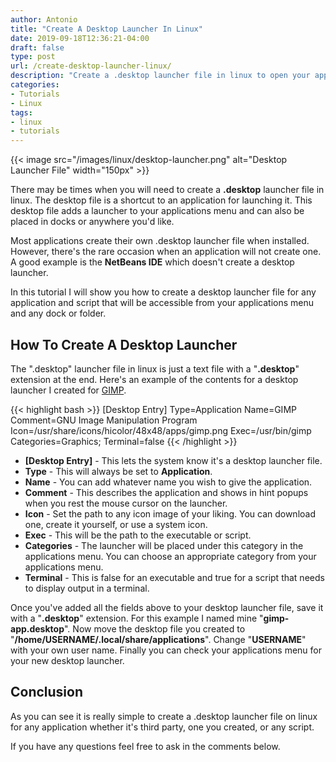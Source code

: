 ```yaml
---
author: Antonio
title: "Create A Desktop Launcher In Linux"
date: 2019-09-18T12:36:21-04:00
draft: false
type: post
url: /create-desktop-launcher-linux/
description: "Create a .desktop launcher file in linux to open your applications and scripts. The .desktop launcher will be accessible from the applications menu and any dock or folder."
categories:
- Tutorials
- Linux
tags:
- linux
- tutorials
---
```


{{< image src="/images/linux/desktop-launcher.png" alt="Desktop Launcher File" width="150px" >}}

There may be times when you will need to create a **.desktop** launcher file in linux. The desktop file is a shortcut to an application for launching it. This desktop file adds a launcher to your applications menu and can also be placed in docks or anywhere you'd like.

<!--more-->

Most applications create their own .desktop launcher file when installed. However, there's the rare occasion when an application will not create one. A good example is the **NetBeans IDE** which doesn't create a desktop launcher.

In this tutorial I will show you how to create a desktop launcher file for any application and script that will be accessible from your applications menu and any dock or folder.

## **How To Create A Desktop Launcher**

The ".desktop" launcher file in linux is just a text file with a "**.desktop**" extension at the end. Here's an example of the contents for a desktop launcher I created for <a href="https://www.gimp.org/" target="_blank">GIMP</a>.

{{< highlight bash >}}
[Desktop Entry]
Type=Application
Name=GIMP
Comment=GNU Image Manipulation Program
Icon=/usr/share/icons/hicolor/48x48/apps/gimp.png
Exec=/usr/bin/gimp
Categories=Graphics;
Terminal=false
{{< /highlight >}}

- **[Desktop Entry]** - This lets the system know it's a desktop launcher file.
- **Type** - This will always be set to **Application**.
- **Name** - You can add whatever name you wish to give the application.
- **Comment** - This describes the application and shows in hint popups when you rest the mouse cursor on the launcher.
- **Icon** - Set the path to any icon image of your liking. You can download one, create it yourself, or use a system icon.
- **Exec** - This will be the path to the executable or script.
- **Categories** - The launcher will be placed under this category in the applications menu. You can choose an appropriate category from your applications menu.
- **Terminal** - This is false for an executable and true for a script that needs to display output in a terminal.

Once you've added all the fields above to your desktop launcher file, save it with a "**.desktop**" extension. For this example I named mine "**gimp-app.desktop**". Now move the desktop file you created to "**/home/USERNAME/.local/share/applications**". Change "**USERNAME**" with your own user name. Finally you can check your applications menu for your new desktop launcher.

## **Conclusion**

As you can see it is really simple to create a .desktop launcher file on linux for any application whether it's third party, one you created, or any script.

If you have any questions feel free to ask in the comments below.
